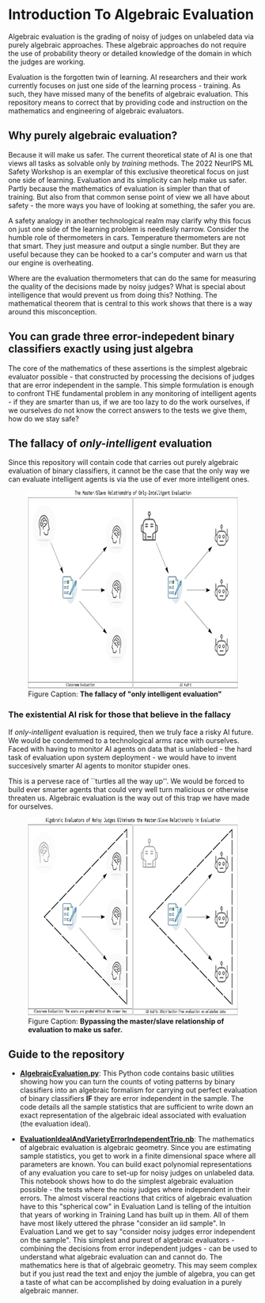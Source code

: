 # Introduction To Algebraic Evaluation

Algebraic evaluation is the grading of noisy of judges on unlabeled data via
purely algebraic approaches. These algebraic approaches do not require the use
of probability theory or detailed knowledge of the domain in which the judges
are working.

Evaluation is the forgotten twin of learning. AI researchers and their work
currently focuses on just one side of the learning process - training. As such,
they have missed many of the benefits of algebraic evaluation. This repository
means to correct that by providing code and instruction on the mathematics and
engineering of algebraic evaluators.

## Why purely algebraic evaluation?

Because it will make us safer. The current theoretical state of AI is one
that views all tasks as solvable only by *training* methods. The 2022 NeurIPS
ML Safety Workshop is an exemplar of this exclusive theoretical focus on just
one side of learning. Evaluation and its simplicity can help make us safer.
Partly because the mathematics of evaluation is simpler than that of training.
But also from that common sense point of view we all have about safety - the
more ways you have of looking at something, the safer you are.

A safety analogy in another technological realm may clarify why this
focus on just one side of the learning problem is needlesly narrow.
Consider the humble role of thermometers in cars. Temperature thermometers
are not that smart. They just measure and output a single number. But they are
useful because they can be hooked to a car's computer and warn us that our
engine is overheating.

Where are the evaluation thermometers that can do the same for measuring the
quality of the decisions made by noisy judges? What is special about
intelligence that would prevent us from doing this? Nothing. The mathematical
theorem that is central to this work shows that there is a way around this
misconception.

## You can grade three error-indepedent binary classifiers exactly using just algebra

The core of the mathematics of these assertions is the simplest algebraic
evaluator possible - that constructed by processing the decisions of judges
that are error independent in the sample. This simple formulation is enough to
confront THE fundamental problem in any monitoring of intelligent agents - if
they are smarter than us, if we are too lazy to do the work ourselves, if we
ourselves do not know the correct answers to the tests we give them, how do
we stay safe?


## The fallacy of *only-intelligent* evaluation

Since this repository will contain code that carries out purely algebraic
evaluation of binary classifiers, it cannot be the case that the only way
we can evaluate intelligent agents is via the use of ever more
intelligent ones.

<p>
<figure>
    <img src="img/OnlyIntelligentEvaluation.png"
         alt="The master/disciple evaluation paradigm."
         height="400">
    <figcaption>
    Figure Caption: <b>The fallacy of "only intelligent evaluation"</b>
    </figcaption>
</figure>
</p>

### The existential AI risk for those that believe in the fallacy

If *only-intelligent* evaluation is required, then we truly face a risky
AI future. We would be condemmed to a technological arms race with ourselves.
Faced with having to monitor AI agents on data that is unlabeled - the hard
task of evaluation upon system deployment - we would have to invent succesively
smarter AI agents to monitor stupider ones.

This is a pervese race of ``turtles all the way up''. We would be forced
to build ever smarter agents that could very well turn malicious or otherwise
threaten us. Algebraic evaluation is the way out of this trap we have made for
ourselves.

<p>
<figure>
    <img src="img/AlgebraicEvaluation.png"
         alt="The self-evaluation paradigm."
         height="400">
    <figcaption>
    Figure Caption: <b>Bypassing the master/slave relationship of evaluation to
    make us safer.</b>
    </figcaption>
</figure>
</p>

## Guide to the repository

- [**AlgebraicEvaluation.py**](./AlgebraicEvaluation.py):
This Python code contains basic utilities showing
how you can turn the counts of voting patterns by binary classifiers into an
algebraic formalism for carrying out perfect evaluation of binary classifiers
**IF** they are error independent in the sample. The code details all the sample
statistics that are sufficient to write down an exact representation of the
algebraic ideal associated with evaluation (the evaluation ideal).

- [**EvaluationIdealAndVarietyErrorIndependentTrio.nb**](./EvaluationIdealAndVarietyErorrIndependentTrio.nb):
The mathematics of algebraic evaluation is algebraic geometry. Since you are
estimating sample statistics, you get to work in a finite dimensional space
where all parameters are known. You can build exact polynomial representations
of any evaluation you care to set-up for noisy judges on unlabeled data. This
notebook shows how to do the simplest algebraic evaluation possible -
the tests where the noisy judges where independent in their errors. The almost
visceral reactions that critics of algebraic evaluation have to this "spherical
cow" in Evaluation Land is telling of the intuition that years of working in
Training Land has built up in them. All of them have most likely uttered the
phrase "consider an iid sample". In Evaluation Land we get to say "consider
noisy judges error independent on the sample". This simplest and purest of
algebraic evaluators - combining the decisions from error independent judges -
can be used to understand what algebraic evaluation can and cannot do. The
mathematics here is that of algebraic geometry. This may seem complex but if you
just read the text and enjoy the jumble of algebra, you can get a taste of what
can be accomplished by doing evaluation in a purely algebraic manner.
